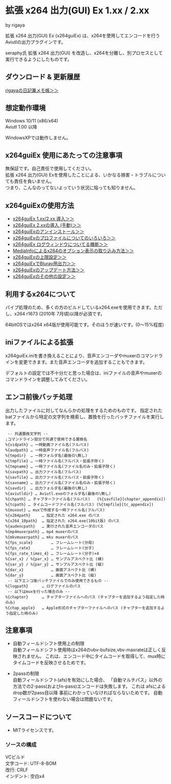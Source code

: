 
# 拡張 x264 出力(GUI) Ex  1.xx / 2.xx
by rigaya

拡張 x264 出力(GUI) Ex (x264guiEx) は、x264を使用してエンコードを行うAviutlの出力プラグインです。

seraphy氏 拡張 x264 出力(GUI) を改造し、x264を分離し、別プロセスとして実行できるようにしたものです。

## ダウンロード & 更新履歴
[rigayaの日記兼メモ帳＞＞](http://rigaya34589.blog135.fc2.com/blog-category-5.html)

## 想定動作環境
Windows 10/11 (x86/x64)  
Aviutl 1.00 以降

WindowsXPでは動作しません。

## x264guiEx 使用にあたっての注意事項
無保証です。自己責任で使用してください。  
拡張 x264 出力(GUI) Exを使用したことによる、いかなる損害・トラブルについても責任を負いません。  
つまり、こんなのってないよっていう状況に陥っても知りません。


## x264guiExの使用方法
- [x264guiEx 1.xx/2.xx 導入＞＞](http://rigaya34589.blog135.fc2.com/blog-entry-139.html)
- [x264guiEx 2.xxの導入 (手動)＞＞](http://rigaya34589.blog135.fc2.com/blog-entry-371.html)
- [x264guiExのアンインストール＞＞](http://rigaya34589.blog135.fc2.com/blog-entry-472.html)
- [x264guiExのプロファイルについてのいろいろ＞＞](http://rigaya34589.blog135.fc2.com/blog-entry-256.html)
- [x264guiEx ログウィンドウについてる機能＞＞](http://rigaya34589.blog135.fc2.com/blog-entry-290.html)
- [MediaInfoによるx264のオプション表示の取り込み方法＞＞](http://rigaya34589.blog135.fc2.com/blog-entry-266.html)
- [x264guiExの上限設定＞＞](http://rigaya34589.blog135.fc2.com/blog-entry-329.html)
- [x264guiExでBluray用出力＞＞](http://rigaya34589.blog135.fc2.com/blog-entry-333.html)
- [x264guiExのアップデート方法＞＞](http://rigaya34589.blog135.fc2.com/blog-entry-341.html)
- [x264guiExのその他の設定＞＞](http://rigaya34589.blog135.fc2.com/blog-entry-343.html)

## 利用するx264について
パイプ処理のため、多くの方のビルドしているx264.exeを使用できます。ただし、x264 r1673 (2010年 7月頃)以降が必須です。

64bitOSではx264 x64版が使用可能です。そのほうが速いです。(0～15%程度)

## iniファイルによる拡張
x264guiEx.iniを書き換えることにより、音声エンコーダやmuxerのコマンドラインを変更できます。また音声エンコーダを追加することもできます。

デフォルトの設定では不十分だと思った場合は、iniファイルの音声やmuxerのコマンドラインを調整してみてください。


## エンコ前後バッチ処理
出力したファイルに対してなんらかの処理をするためのものです。
指定されたbatファイルから特定の文字列を検索し、置換を行ったバッチファイルを実行します。

```
 -- 共通置換文字列 --
;コマンドライン部分で共通で使用できる置換名
%{vidpath} … 一時動画ファイル名(フルパス)
%{audpath} … 一時音声ファイル名(フルパス)
%{tmpdir}  … 一時フォルダ名(最後の\無し)
%{tmpfile} … 一時ファイル名(フルパス・拡張子除く)
%{tmpname} … 一時ファイル名(ファイル名のみ・拡張子除く)
%{savpath} … 出力ファイル名(フルパス)
%{savfile} … 出力ファイル名(フルパス・拡張子除く)
%{savname} … 出力ファイル名(ファイル名のみ・拡張子除く)
%{savdir}  … 出力フォルダ名(最後の\無し)
%{aviutldir} … Aviutl.exeのフォルダ名(最後の\無し)
%{chpath} … チャプターファイル名(フルパス)   (%{savfile}[chapter_appendix])
%{tcpath} … タイムコードファイル名(フルパス) (%{tmpfile}[tc_appendix])
%{muxout} … muxで作成する一時ファイル名(フルパス)
%{x264path}     … 指定された x264.exe のパス
%{x264_10path}  … 指定された x264.exe(10bit版) のパス
%{audencpath}   … 実行された音声エンコーダのパス
%{mp4muxerpath} … mp4 muxerのパス
%{mkvmuxerpath} … mkv muxerのパス
%{fps_scale}        … フレームレート(分母)
%{fps_rate}         … フレームレート(分子)
%{fps_rate_times_4} … フレームレート(分子)×4
%{sar_x} / %{par_x} … サンプルアスペクト比 (横)
%{sar_y} / %{par_y} … サンプルアスペクト比 (縦)
%{dar_x}            … 画面アスペクト比 (横)
%{dar_y}            … 画面アスペクト比 (縦)
 -- 以下エンコ後バッチファイルでのみ使用できるもの --
%{logpath}      … ログファイルのパス
 -- 以下はmuxを行った場合のみ --
%{chapter}      … チャプターファイルへのパス (チャプターを追加するよう指定した時のみ)
%{chap_apple}   … Apple形式のチャプターファイルへのパス (チャプターを追加するよう指定した時のみ)
```

## 注意事項
- 自動フィールドシフト使用上の制限  
自動フィールドシフト使用時はx264のvbv-bufsize,vbv-maxrateは正しく反映されません。
これは、エンコード中にタイムコードを取得して、mux時にタイムコードを反映させるためです。

- 2passの制限  
自動フィールドシフト(afs)を有効にした場合、
「自動マルチパス」以外の方法での2-pass(およびn-pass)エンコードは失敗します。
これは afsによるdrop数が2pass目以降
事前にわかっていなければならないためです。
自動フィールドシフトを使わない場合は問題ないです。


## ソースコードについて
- MITライセンスです。

### ソースの構成
VCビルド  
文字コード: UTF-8-BOM  
改行: CRLF  
インデント: 空白x4  
